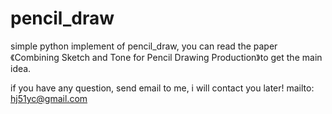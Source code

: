 # pencil_draw
simple python implement of pencil_draw, you can read the paper《Combining Sketch and Tone for Pencil Drawing Production》to get the main idea. <br>

if you have any question, send email to me, i will contact you later!
mailto: hj51yc@gmail.com
